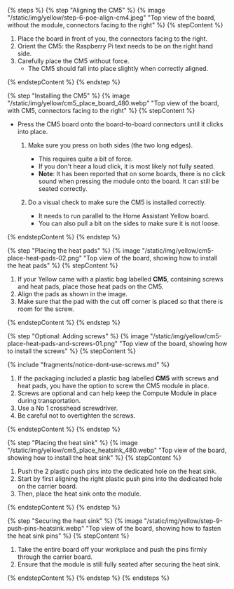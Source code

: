 <!---Steps on reseating the Raspberry Pi Compute Module 5. The steps are almost the same as the ones for installing the CM4, except the heat pads don't need to be placed, as they are already there from the previous installation. -->

{% steps %}
{% step "Aligning the CM5" %}
{% image "/static/img/yellow/step-6-poe-align-cm4.jpeg" "Top view of the board, without the module, connectors facing to the right" %}
{% stepContent %}

1. Place the board in front of you, the connectors facing to the right.
2. Orient the CM5: the Raspberry Pi text needs to be on the right hand side.
3. Carefully place the CM5 without force.
    - The CM5 should fall into place slightly when correctly aligned.

{% endstepContent %}
{% endstep %}

{% step "Installing the CM5" %}
{% image "/static/img/yellow/cm5_place_board_480.webp" "Top view of the board, with CM5, connectors facing to the right" %}
{% stepContent %}

- Press the CM5 board onto the board-to-board connectors until it clicks into place.

  1. Make sure you press on both sides (the two long edges).
     - This requires quite a bit of force.
     - If you don't hear a loud click, it is most likely not fully seated.
     - **Note**: It has been reported that on some boards, there is no click sound when pressing the module onto the board. It can still be seated correctly.
  2. Do a visual check to make sure the CM5 is installed correctly.

     - It needs to run parallel to the Home Assistant Yellow board.
     - You can also pull a bit on the sides to make sure it is not loose.

{% endstepContent %}
{% endstep %}

{% step "Placing the heat pads" %}
{% image "/static/img/yellow/cm5-place-heat-pads-02.png" "Top view of the board, showing how to install the heat pads" %}
{% stepContent %}

1. If your Yellow came with a plastic bag labelled **CM5**, containing screws and heat pads, place those heat pads on the CM5.
2. Align the pads as shown in the image.
3. Make sure that the pad with the cut off corner is placed so that there is room for the screw.

{% endstepContent %}
{% endstep %}

{% step "Optional: Adding screws" %}
{% image "/static/img/yellow/cm5-place-heat-pads-and-screws-01.png" "Top view of the board, showing how to install the screws" %}
{% stepContent %}

{% include "fragments/notice-dont-use-screws.md" %}

1. If the packaging included a plastic bag labelled **CM5** with screws and heat pads, you have the option to screw the CM5 module in place.
2. Screws are optional and can help keep the Compute Module in place during transportation.
3. Use a No 1 crosshead screwdriver.
4. Be careful not to overtighten the screws.

{% endstepContent %}
{% endstep %}

{% step "Placing the heat sink" %}
{% image "/static/img/yellow/cm5_place_heatsink_480.webp" "Top view of the board, showing how to install the heat sink" %}
{% stepContent %}

1. Push the 2 plastic push pins into the dedicated hole on the heat sink.
2. Start by first aligning the right plastic push pins into the dedicated hole on the carrier board.
3. Then, place the heat sink onto the module.

{% endstepContent %}
{% endstep %}

{% step "Securing the heat sink" %}
{% image "/static/img/yellow/step-9-push-pins-heatsink.webp" "Top view of the board, showing how to fasten the heat sink pins" %}
{% stepContent %}

1. Take the entire board off your workplace and push the pins firmly through the carrier board.
2. Ensure that the module is still fully seated after securing the heat sink.

{% endstepContent %}
{% endstep %}
{% endsteps %}
